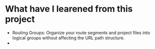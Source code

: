 # What have I learened from this project 
- Routing Groups:  Organize your route segments and project files into logical groups without affecting the URL path structure.
- 
